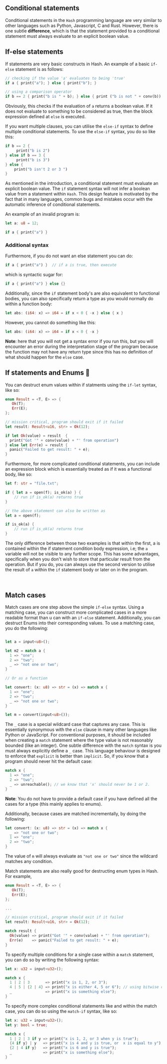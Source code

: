 ## Conditional statements

Conditional statements in the `Hash` programming language are very similar to other languages such as Python, Javascript, C and Rust. However, there is one subtle **difference**, which is that the statement provided to a conditional statement must always evaluate to an explicit boolean value. 


## If-else statements

If statements are very basic constructs in Hash. An example of a basic `if-else` statement is as follows:

```rust
// checking if the value 'a' evaluates to being 'true'
if a { print("a"); } else { print("b"); }

// using a comparison operator
if b == 2 { print("b is " + b); } else { print ("b is not " + conv(b)); }
```

Obviously, this checks if the evaluation of `a` returns a boolean value. If it does not
evaluate to something to be considered as true, then the block expression defined
at `else` is executed.

If you want multiple clauses, you can utilise the `else-if` syntax to define multiple
conditional statements. To use the `else-if` syntax, you do so like this:

```rust
if b == 2 {
     print("b is 2")
} else if b == 3 {
     print("b is 3")
} else {
    print("b isn't 2 or 3 ")
}
```

As mentioned in the introduction, a conditional statement must evaluate an explicit boolean value. The `if` statement syntax will not infer a boolean value from a statement within `Hash`. This design feature is motivated by the fact that in many languages, common bugs and mistakes occur with the automatic inference of conditional statements. 

An example of an invalid program is:
```rust
let a: u8 = 12;

if a { print("a") }
```

### Additional syntax

Furthermore, if you do not want an else statement you can do:

```rust
if a { print("a") }  // if a is true, then execute
```

which is syntactic sugar for:

```rust
if a { print("a") } else {}
```

Additionally, since the `if` statement body's are also equivalent to functional bodies, you
can also specifically return a type as you would normally do within a function body:

```rust
let abs: (i64: x) => i64 = if x < 0 { -x } else { x }
```

However, you cannot do something like this:

```rust
let abs: (i64: x) => i64 = if x < 0 { -x }
```

**Note**: here that you will not get a syntax error if you run this, but you will encounter an error during the interpretation stage of the program because the function may not have any return type since this has no definition
of what should happen for the `else` case.

## If statements and Enums 🚧
You can destruct enum values within if statments using the `if-let` syntax, like so:

```rust
enum Result = <T, E> => {
   Ok(T);
   Err(E);
};

// mission critical, program should exit if it failed
let result: Result<u16, str> = Ok(12);

if let Ok(value) = result  { 
  print("Got '" + conv(value) + "' from operation") 
} else let Err(e) = result {
  panic("Failed to get result: " + e);
}
```

Furthermore, for more complicated conditional statements, you can include an expression
block which is essentially treated as if it was a functional body, like so:

```rust
let f: str = "file.txt";

if { let a = open(f); is_ok(a) } {
    // run if is_ok(a) returns true
}

// the above statement can also be written as
let a = open(f);

if is_ok(a) {
    // run if is_ok(a) returns true
}

```
The only difference between those two examples is that within the first, a is contained within
the if statement condition body expression, i.e; the `a` variable will not be visible to any further
scope. This has some advantages, specifically when you don't wish to store that particular result
from the operation. But if you do, you can always use the second version to utilise the result
of `a` within the `if` statement body or later on in the program.

<br />

## Match cases

Match cases are one step above the simple `if-else` syntax.  Using a matching case, you can construct more complicated cases in a more readable format than u can with an `if-else` statement. Additionally, you can destruct Enums into their corresponding values. To use a matching case, you do the following:

```rust

let a = input<u8>();

let m2 = match a {
  1 => "one";
  2 => "two";
  _ => "not one or two";
}

// Or as a function

let convert: (x: u8) => str = (x) => match x {
  1 => "one";
  2 => "two";
  _ => "not one or two";
}

let m = convert(input<u8>());
```

The `_` case is a special wildcard case that captures any case. This is essentially synonymous with the `else` clause in many other languages like Python or JavaScript. For conventional purposes, it should be included when creating a `match` statement where the type value is not reasonably bounded (like an integer). One subtle difference with the `match` syntax is you must always explicitly define a `_` case. This language behaviour is designed to enforce that `explicit` is better than `implicit`. So, if you know that a program should never hit
the default case:

```rust
match x {
  1 => "one";
  2 => "two";
  _ => unreachable(); // we know that 'x' should never be 1 or 2.
}
```
**Note**: You do not have to provide a default case if you have defined all the cases for a type (this mainly applies to enums).


Additionally, because cases are matched incrementally, by doing the following:

```rust
let convert: (x: u8) => str = (x) => match x {
  _ => "not one or two";
  1 => "one";
  2 => "two";
}
```

The value of `m` will always evaluate as `"not one or two"` since the wildcard matches any condition.


Match statements are also really good for destructing enum types in Hash. 
For example,

```rust
enum Result = <T, E> => {
   Ok(T);
   Err(E);
};

...

// mission critical, program should exit if it failed
let result: Result<u16, str> = Ok(12);

match result {
  Ok(value) => print("Got '" + conv(value) + "' from operation");
  Err(e)    => panic("Failed to get result: " + e);
}
```


To specify multiple conditions for a single case within a `match` statement, you can do so by
writing the following syntax:

```rust
let x: u32 = input<u32>();

match x {
  1 | 2 | 3       => print("x is 1, 2, or 3");
  4 | 5 | {2 | 4} => print("x is either 4, 5 or 6"); // using bitwise or operator
  _               => print("x is something else");
}
```

To specify more complex conditional statements like and within the match case, you
can do so using the `match-if` syntax, like so:


```rust
let x: u32 = input<u32>();
let y: bool = true;

match x {
  1 | 2 | 3 if y => print("x is 1, 2, or 3 when y is true");
  {4 if y} | y   => print("x is 4 and y is true, or  x is equal to y"); // using bitwise or operator
  {2 | 4 if y}   => print("x is 6 and y is true");
  _              => print("x is something else");
}
```
